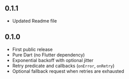 ## 0.1.1

- Updated Readme file

## 0.1.0

- First public release
- Pure Dart (no Flutter dependency)
- Exponential backoff with optional jitter
- Retry predicate and callbacks (`onError`, `onRetry`)
- Optional fallback request when retries are exhausted
